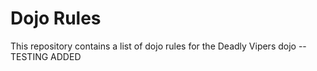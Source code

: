 Dojo Rules
==========

This repository contains a list of dojo rules for the Deadly Vipers dojo
--TESTING ADDED
